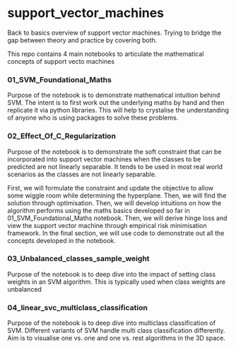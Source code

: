 # support_vector_machines
Back to basics overview of support vector machines. Trying to bridge the gap between theory and practice by covering both.

This repo contains 4 main notebooks to articulate the mathematical concepts of support vecto machines

### 01_SVM_Foundational_Maths
Purpose of the notebook is to demonstrate mathematical intuition behind SVM. The intent is to first work out the underlying maths by hand and then replicate it via python libraries. This will help to crystalise the understanding of anyone who is using packages to solve these problems.


### 02_Effect_Of_C_Regularization

Purpose of the notebook is to demonstrate the soft constraint that can be incorporated into support vector machines when the classes to be predicted are not linearly separable. It tends to be used in most real world scenarios as the classes are not linearly separable.

First, we will formulate the constraint and update the objective to allow some wiggle room while determining the hyperplane. Then, we will find the solution through optimisation. Then, we will develop intuitions on how the algorithm performs using the maths basics developed so far in 01_SVM_Foundational_Maths notebook. Then, we will derive hinge loss and view the support vector machine through empirical risk minimisation framework. In the final section, we will use code to demonstrate out all the concepts developed in the notebook.

### 03_Unbalanced_classes_sample_weight
Purpose of the notebook is to deep dive into the impact of setting class weights in an SVM algorithm. This is typically used when class weights are unbalanced


### 04_linear_svc_multiclass_classification
Purpose of the notebook is to deep dive into multiclass classification of SVM. Different variants of SVM handle multi class classification differently. Aim is to visualise one vs. one  and one vs. rest algorithms in the 3D space.